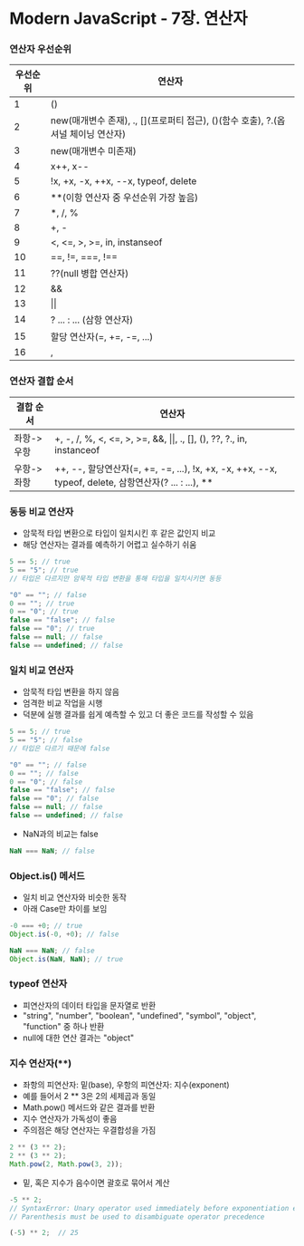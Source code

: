 # Modern JavaScript - 7장. 연산자

### 연산자 우선순위

| 우선순위 | 연산자                                                                              |
| -------- | ----------------------------------------------------------------------------------- |
| 1        | ()                                                                                  |
| 2        | new(매개변수 존재), ., \[\](프로퍼티 접근), ()(함수 호출), ?.(옵셔널 체이닝 연산자) |
| 3        | new(매개변수 미존재)                                                                |
| 4        | x++, x--                                                                            |
| 5        | !x, +x, -x, ++x, --x, typeof, delete                                                |
| 6        | \*\*(이항 연산자 중 우선순위 가장 높음)                                             |
| 7        | \*, /, %                                                                            |
| 8        | +, -                                                                                |
| 9        | <, <=, >, >=, in, instanseof                                                        |
| 10       | \==, !=, =\==, !==                                                                  |
| 11       | ??(null 병합 연산자)                                                                |
| 12       | &&                                                                                  |
| 13       | \|\|                                                                                |
| 14       | ? ... : ... (삼항 연산자)                                                           |
| 15       | 할당 연산자(=, +=, -=, ...)                                                         |
| 16       | ,                                                                                   |

### 연산자 결합 순서

| 결합 순서  | 연산자                                                                                                  |
| ---------- | ------------------------------------------------------------------------------------------------------- |
| 좌항->우항 | +, -, /, %, <, <=, >, >=, &&, \|\|, ., \[\], (), ??, ?., in, instanceof                                 |
| 우항->좌항 | ++, --, 할당연산자(=, +=, -=, ...), !x, +x, -x, ++x, --x, typeof, delete, 삼항연산자(? ... : ...), \*\* |

### 동등 비교 연산자

- 암묵적 타입 변환으로 타입이 일치시킨 후 같은 값인지 비교
- 해당 연산자는 결과를 예측하기 어렵고 실수하기 쉬움

```javascript
5 == 5; // true
5 == "5"; // true
// 타입은 다르지만 암묵적 타입 변환을 통해 타입을 일치시키면 동등

"0" == ""; // false
0 == ""; // true
0 == "0"; // true
false == "false"; // false
false == "0"; // true
false == null; // false
false == undefined; // false
```

### 일치 비교 연산자

- 암묵적 타입 변환을 하지 않음
- 엄격한 비교 작업을 시행
- 덕분에 실행 결과를 쉽게 예측할 수 있고 더 좋은 코드를 작성할 수 있음

```javascript
5 == 5; // true
5 == "5"; // false
// 타입은 다르기 때문에 false

"0" == ""; // false
0 == ""; // false
0 == "0"; // false
false == "false"; // false
false == "0"; // false
false == null; // false
false == undefined; // false
```

- NaN과의 비교는 false

```javascript
NaN === NaN; // false
```

### Object.is() 메서드

- 일치 비교 연산자와 비슷한 동작
- 아래 Case만 차이를 보임

```javascript
-0 === +0; // true
Object.is(-0, +0); // false

NaN === NaN; // false
Object.is(NaN, NaN); // true
```

### typeof 연산자

- 피연산자의 데이터 타입을 문자열로 반환
- "string", "number", "boolean", "undefined", "symbol", "object", "function" 중 하나 반환
- null에 대한 연산 결과는 "object"

### 지수 연산자(\*\*)

- 좌항의 피연산자: 밑(base), 우항의 피연산자: 지수(exponent)
- 예를 들어서 2 \*\* 3은 2의 세제곱과 동일
- Math.pow() 메서드와 같은 결과를 반환
- 지수 연산자가 가독성이 좋음
- 주의점은 해당 연산자는 우결합성을 가짐

```javascript
2 ** (3 ** 2);
2 ** (3 ** 2);
Math.pow(2, Math.pow(3, 2));
```

- 밑, 혹은 지수가 음수이면 괄호로 묶어서 계산

```javascript
-5 ** 2;
// SyntaxError: Unary operator used immediately before exponentiation expression.
// Parenthesis must be used to disambiguate operator precedence

(-5) ** 2;  // 25
```
